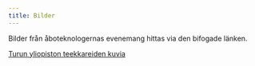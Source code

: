 ```yaml
---
title: Bilder
---
```




Bilder från åboteknologernas evenemang hittas via den bifogade länken.

[Turun yliopiston teekkareiden kuvia](https://tyteekkarit.kuvat.fi/kuvat/)




[](https://tyteekkarit.kuvat.fi/kuvat/)
